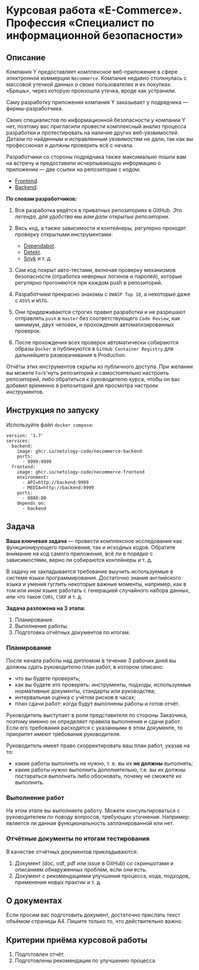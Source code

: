 # Курсовая работа «E-Commerce». Профессия «Специалист по информационной безопасности»

## Описание

Компания Y предоставляет комплексное веб-приложение в сфере электронной коммерции `Necommerce`. Компания недавно столкнулась с массовой утечкой данных о своих пользователях и их покупках. «Брешь», через которую произошла утечка, вроде как устранили.

Саму разработку приложения компания Y заказывает у подрядчика — фирмы-разработчика.

Своих специалистов по информационной безопасности у компании Y нет, поэтому вас пригласили провести комплексный анализ процесса разработки и протестировать на наличие других веб-уязвимостей. Детали по найденным и исправленным уязвимостям не дали, так как вы профессионал и должны проверить всё с начала.

Разработчики со стороны подрядчика также максимально пошли вам на встречу и предоставили исчерпывающую информацию о приложении — две ссылки на репозитории с кодом:
* [Frontend](https://github.com/netology-code/necommerce-frontend).
* [Backend](https://github.com/netology-code/necommerce-backend).

**По словам разработчиков:**
1. Вся разработка ведётся в приватных репозиториях в GitHub. *Это легенда, для удобства мы вам дали открытые репозитории*.

2. Весь код, а также зависимости и контейнеры, регулярно  проходят проверку открытыми инструментами:
    * [Dependabot](https://dependabot.com).
    * [Detekt](https://detekt.github.io/detekt/).
    * [Snyk](https://snyk.io/) и т. д.
    
3. Сам код покрыт авто-тестами, включая проверку механизмов безопасности (отработка неверных логинов и паролей), которые регулярно прогоняются при каждом push в репозиторий.

4. Разработчики прекрасно знакомы с `OWASP Top 10`, а некоторые даже с `ASVS` и `WSTG`.

5. Они придерживаются строгих правил разработки и не разрешают отправлять `push` в `master` без соответствующего `Code Review`, как минимум, двух человек, и прохождения автоматизированных проверок.

6. После прохождения всех проверок автоматически собираются образы `Docker` и публикуются в `GitHub Container Registry` для дальнейшего разворачивания в Production.

Отчёты этих инструментов скрыты из публичного доступа. При желании вы можете `Fork`'нуть репозиторий и самостоятельно настроить репозиторий, либо обратиться к руководителю курса, чтобы он вас добавил временно в репозиторий для просмотра настроек инструментов.

## Инструкция по запуску

Используйте файл `docker compose`:
```
version: '3.7'
services:
  backend:
    image: ghcr.io/netology-code/necommerce-backend
    ports:
      - 9999:9999
  frontend:
    image: ghcr.io/netology-code/necommerce-frontend
    environment:
      - API=http://backend:9999
      - MEDIA=http://backend:9999
    ports:
      - 8888:80
    depends_on:
      - backend
```

## Задача

**Ваша ключевая задача** — провести комплексное исследование как функционирующего приложения, так и исходных кодов. Обратите внимание на код самого приложения, всё ли в порядке с зависимостями, верно ли собираются контейнеры и т. д.

В задачу не закладывается требование выучить используемые в системе языки программирования. Достаточно знания английского языка и умения гуглить некоторые важные моменты, например, как в том или ином языке работать с генерацией случайного набора данных, или что такое `CORS`, `CSRF` и т. д.

**Задача разложена на 3 этапа:**
1. Планирование.
2. Выполнение работы.
3. Подготовка отчётных документов по итогам.

### Планирование

После начала работы над дипломом в течение 3 рабочих дней вы должны сдать руководителю план работ, в котором описано:

* что вы будете проверять;
* как вы будете это проверять: инструменты, подходы, используемые нормативные документы, стандарты или руководства;
* интервальная оценка с учётом рисков в часах;
* план сдачи работ: когда будут выполнены работы и готов отчёт.

Руководитель выступает в роли представителя по стороны Заказчика, поэтому именно он определяет правила выполнения и сдачи работ. Если его требования расходятся с указанными в этом документе, то приоритет имеют требования руководителя.

Руководитель имеет право скорректировать ваш план работ, указав на то:

* какие работы выполнять не нужно, т. е. вы их **не должны** выполнять;
* какие работы нужно выполнить дополнительно, т.е. вы их должны постараться выполнить либо обосновать, почему не сможете их выполнить.

### Выполнение работ

На этом этапе вы выполняете работу. Можете консультироваться с руководителем по поводу вопросов, требующих уточнения. Например: является ли данная функциональность запланированной или нет.

### Отчётные документы по итогам тестирования

В качестве отчётных документов прикладываются:
1. Документ (doc, odf, pdf или issue в GitHub) со скриншотами и описанием обнаруженных проблем, если они есть.
2. Документ с рекомендациями улучшения процесса, кода, подходов, применения новых практик и т. д.

## О документах

Если просим вас подготовить документ, достаточно прислать текст объёмом страницы А4. Пишите только то, что действительно важно. 

## Критерии приёма курсовой работы

1. Подготовлен отчёт.
2. Подготовлены рекомендации по улучшению процесса.
